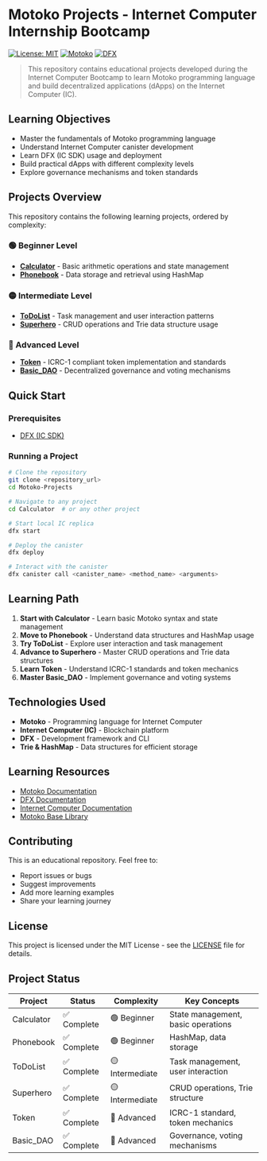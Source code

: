 # Motoko Projects - Internet Computer Internship Bootcamp

[![License: MIT](https://img.shields.io/badge/License-MIT-yellow.svg)](https://opensource.org/licenses/MIT)
[![Motoko](https://img.shields.io/badge/Motoko-Learning-blue)](https://internetcomputer.org/docs/motoko/home)
[![DFX](https://img.shields.io/badge/DFX-IC%20SDK-green)](https://internetcomputer.org/docs/current/developer-docs/setup/install/)

> This repository contains educational projects developed during the Internet Computer Bootcamp to learn Motoko programming language and build decentralized applications (dApps) on the Internet Computer (IC).

## Learning Objectives

- Master the fundamentals of Motoko programming language
- Understand Internet Computer canister development
- Learn DFX (IC SDK) usage and deployment
- Build practical dApps with different complexity levels
- Explore governance mechanisms and token standards

## Projects Overview

This repository contains the following learning projects, ordered by complexity:

### 🟢 Beginner Level
- **[Calculator](./Calculator/)** - Basic arithmetic operations and state management
- **[Phonebook](./Phonebook/)** - Data storage and retrieval using HashMap

### 🟡 Intermediate Level  
- **[ToDoList](./ToDoList/)** - Task management and user interaction patterns
- **[Superhero](./Superhero/)** - CRUD operations and Trie data structure usage

### 🔴 Advanced Level
- **[Token](./Token/)** - ICRC-1 compliant token implementation and standards
- **[Basic_DAO](./Basic_DAO/)** - Decentralized governance and voting mechanisms

## Quick Start

### Prerequisites
- [DFX (IC SDK)](https://internetcomputer.org/docs/current/developer-docs/setup/install/index.mdx)

### Running a Project
```bash
# Clone the repository
git clone <repository_url>
cd Motoko-Projects

# Navigate to any project
cd Calculator  # or any other project

# Start local IC replica
dfx start

# Deploy the canister
dfx deploy

# Interact with the canister
dfx canister call <canister_name> <method_name> <arguments>
```

## Learning Path

1. **Start with Calculator** - Learn basic Motoko syntax and state management
2. **Move to Phonebook** - Understand data structures and HashMap usage
3. **Try ToDoList** - Explore user interaction and task management
4. **Advance to Superhero** - Master CRUD operations and Trie data structures
5. **Learn Token** - Understand ICRC-1 standards and token mechanics
6. **Master Basic_DAO** - Implement governance and voting systems

## Technologies Used

- **Motoko** - Programming language for Internet Computer
- **Internet Computer (IC)** - Blockchain platform
- **DFX** - Development framework and CLI
- **Trie & HashMap** - Data structures for efficient storage

## Learning Resources

- [Motoko Documentation]([https://internetcomputer.org/docs/current/developer-docs/language-guide/motoko](https://internetcomputer.org/docs/motoko/home))
- [DFX Documentation]([https://internetcomputer.org/docs/current/developer-docs/setup/install/](https://internetcomputer.org/docs/building-apps/developer-tools/dfx/dfx-parent/))
- [Internet Computer Documentation]([https://internetcomputer.org/docs/current/developer-docs/](https://internetcomputer.org/docs/home))
- [Motoko Base Library]([https://internetcomputer.org/docs/current/developer-docs/language-guide/motoko](https://internetcomputer.org/docs/motoko/base/))

## Contributing

This is an educational repository. Feel free to:
- Report issues or bugs
- Suggest improvements
- Add more learning examples
- Share your learning journey

## License

This project is licensed under the MIT License - see the [LICENSE](LICENSE) file for details.

## Project Status

| Project | Status | Complexity | Key Concepts |
|---------|--------|------------|--------------|
| Calculator | ✅ Complete | 🟢 Beginner | State management, basic operations |
| Phonebook | ✅ Complete | 🟢 Beginner | HashMap, data storage |
| ToDoList | ✅ Complete | 🟡 Intermediate | Task management, user interaction |
| Superhero | ✅ Complete | 🟡 Intermediate | CRUD operations, Trie structure |
| Token | ✅ Complete | 🔴 Advanced | ICRC-1 standard, token mechanics |
| Basic_DAO | ✅ Complete | 🔴 Advanced | Governance, voting mechanisms |
